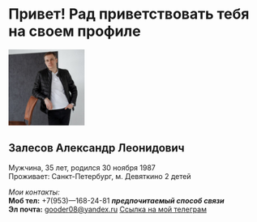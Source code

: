 # Привет! Рад приветствовать тебя на своем профиле

<img src="ava.jpg" width="150" height="150"> 

## Залесов Александр Леонидович

Мужчина, 35 лет, родился 30 ноября 1987  
Проживает: Санкт-Петербург, м. Девяткино
2 детей

_Мои контакты:_  
**Моб тел:** +7(953)—168-24-81 ***предпочитаемый способ связи***  
**Эл почта:** gooder08@yandex.ru 
[Ссылка на мой телеграм](https://t.me/gooder08)
